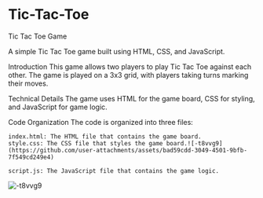 # Tic-Tac-Toe
Tic Tac Toe Game

A simple Tic Tac Toe game built using HTML, CSS, and JavaScript.

Introduction
This game allows two players to play Tic Tac Toe against each other. The game is played on a 3x3 grid, with players taking turns marking their moves.

Technical Details
The game uses HTML for the game board, CSS for styling, and JavaScript for game logic.


Code Organization
The code is organized into three files:

    index.html: The HTML file that contains the game board.
    style.css: The CSS file that styles the game board.![-t8vvg9](https://github.com/user-attachments/assets/bad59cdd-3049-4501-9bfb-7f549cd249e4)

    script.js: The JavaScript file that contains the game logic.

![-t8vvg9](https://github.com/user-attachments/assets/80debd8f-6ea6-4e16-ae1c-ab9a84a59f6d)

